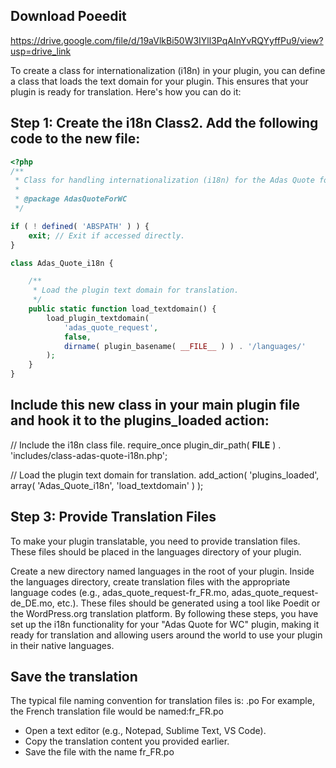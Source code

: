 ## Download Poeedit
https://drive.google.com/file/d/19aVlkBi50W3IYll3PqAInYvRQYyffPu9/view?usp=drive_link

To create a class for internationalization (i18n) in your plugin, you can define a class that loads the text domain for your plugin. This ensures that your plugin is ready for translation. Here's how you can do it:

## Step 1: Create the i18n Class2. Add the following code to the new file:

   ```php
   <?php
   /**
    * Class for handling internationalization (i18n) for the Adas Quote for WC plugin.
    *
    * @package AdasQuoteForWC
    */

   if ( ! defined( 'ABSPATH' ) ) {
       exit; // Exit if accessed directly.
   }

   class Adas_Quote_i18n {

       /**
        * Load the plugin text domain for translation.
        */
       public static function load_textdomain() {
           load_plugin_textdomain(
               'adas_quote_request',
               false,
               dirname( plugin_basename( __FILE__ ) ) . '/languages/'
           );
       }
   }

   ```
## Include this new class in your main plugin file and hook it to the plugins_loaded action:
   // Include the i18n class file.
require_once plugin_dir_path( __FILE__ ) . 'includes/class-adas-quote-i18n.php';

// Load the plugin text domain for translation.
add_action( 'plugins_loaded', array( 'Adas_Quote_i18n', 'load_textdomain' ) );

## Step 3: Provide Translation Files
To make your plugin translatable, you need to provide translation files. These files should be placed in the languages directory of your plugin.

Create a new directory named languages in the root of your plugin.
Inside the languages directory, create translation files with the appropriate language codes (e.g., adas_quote_request-fr_FR.mo, adas_quote_request-de_DE.mo, etc.). These files should be generated using a tool like Poedit or the WordPress.org translation platform.
By following these steps, you have set up the i18n functionality for your "Adas Quote for WC" plugin, making it ready for translation and allowing users around the world to use your plugin in their native languages.

## Save the translation

The typical file naming convention for translation files is: <language-code>.po
For example, the French translation file would be named:fr_FR.po

- Open a text editor (e.g., Notepad, Sublime Text, VS Code).
- Copy the translation content you provided earlier.
- Save the file with the name fr_FR.po 
